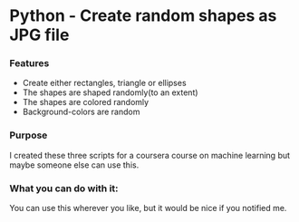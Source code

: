 # Python - Create random shapes as JPG file

### Features
 - Create either rectangles, triangle or ellipses
 - The shapes are shaped randomly(to an extent)
 - The shapes are colored randomly
 - Background-colors are random
### Purpose
I created these three scripts for a coursera course on machine learning but maybe someone else can use this.

### What you can do with it:

You can use this wherever you like, but it would be nice if you notified me.
